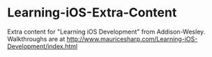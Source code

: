 Learning-iOS-Extra-Content
==========================

Extra content for "Learning iOS Development" from Addison-Wesley. Walkthroughs are at http://www.mauricesharp.com/Learning-iOS-Development/index.html
